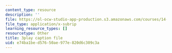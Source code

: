 ```yaml
---
content_type: resource
description: ''
file: https://ol-ocw-studio-app-production.s3.amazonaws.com/courses/14-01sc-principles-of-microeconomics-fall-2011/e74ba1bed57650ae977e820d6c309c3a_MfoAkzgpaoQ.vtt
file_type: application/x-subrip
learning_resource_types: []
resourcetype: Other
title: 3play caption file
uid: e74ba1be-d576-50ae-977e-820d6c309c3a
---
```

